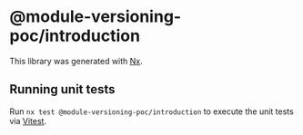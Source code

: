 # @module-versioning-poc/introduction

This library was generated with [Nx](https://nx.dev).

## Running unit tests

Run `nx test @module-versioning-poc/introduction` to execute the unit tests via [Vitest](https://vitest.dev/).
